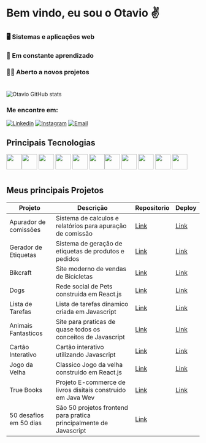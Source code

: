 # Bem vindo, eu sou o Otavio ✌️
### 🖥️ Sistemas e aplicações web
### 📖 Em constante aprendizado 
### 👨‍💻 Aberto a novos projetos
#

![Otavio GitHub stats](https://github-readme-stats.vercel.app/api?username=otaviosouza21&show_icons=true&theme=dark)
### Me encontre em:

[![Linkedin](https://img.shields.io/badge/LinkedIn-0077B5?style=for-the-badge&logo=linkedin&logoColor=white
)](https://www.linkedin.com/in/otavio-souza-6a7868169/)
[![Instagram](https://img.shields.io/badge/Instagram-E4405F?style=for-the-badge&logo=instagram&logoColor=white
)](https://www.instagram.com/otavioits/)
[![Email](https://img.shields.io/badge/Gmail-D14836?style=for-the-badge&logo=gmail&logoColor=white
)](otaviosouzalu@gmail.com)


  ## Principais Tecnologias ##
  
   <img src="https://cdn.jsdelivr.net/gh/devicons/devicon/icons/typescript/typescript-original.svg" width="40" height="40" /><img src="https://cdn.jsdelivr.net/gh/devicons/devicon/icons/react/react-original.svg" width="40" height="40" />
    <img src="https://cdn.jsdelivr.net/gh/devicons/devicon/icons/postgresql/postgresql-plain.svg" width="40" height="40" />
   <img src="https://cdn.jsdelivr.net/gh/devicons/devicon/icons/javascript/javascript-original.svg" width="40" height="40" />
   <img src="https://cdn.jsdelivr.net/gh/devicons/devicon/icons/cplusplus/cplusplus-plain.svg" width="40" height="40" />
  <img src="https://cdn.jsdelivr.net/gh/devicons/devicon/icons/css3/css3-original.svg" width="40" height="40" /><img src="https://cdn.jsdelivr.net/gh/devicons/devicon/icons/html5/html5-plain.svg" width="40" height="40" />
   <img src="https://cdn.jsdelivr.net/gh/devicons/devicon/icons/java/java-original.svg" width="40" height="40" />
  <img src="https://cdn.jsdelivr.net/gh/devicons/devicon/icons/mongodb/mongodb-original.svg" width="40" height="40" />
  <img src="https://cdn.jsdelivr.net/gh/devicons/devicon/icons/mysql/mysql-original.svg" width="40" height="40" />
  <img src="https://cdn.jsdelivr.net/gh/devicons/devicon/icons/php/php-plain.svg" width="40" height="40" />

#
## Meus principais Projetos

| Projeto | Descrição | Repositorio | Deploy |
|----------|----------|----------|----------|
| Apurador de comissões | Sistema de calculos e relatórios para apuração de comissão | [Link](https://github.com/otaviosouza21/apurar_comissao)| [Link](https://otaviosouza21.github.io/apurar_comissao/) |
| Gerador de Etiquetas | Sistema de geração de etiquetas de produtos e pedidos | [Link](https://github.com/otaviosouza21/Gerador-de-Etiquetas)| [Link](https://otaviosouza21.github.io/Gerador-de-Etiquetas/) |
| Bikcraft | Site moderno de vendas de Bicicletas | [Link](https://github.com/otaviosouza21/bikcraft)| [Link](https://otaviosouza21.github.io/bikcraft/) |
| Dogs | Rede social de Pets construida em React.js | [Link](https://github.com/otaviosouza21/app-dogs)| [Link](https://otaviosouza21.github.io/app-dogs/) |
| Lista de Tarefas | Lista de tarefas dinamico criada em Javascript | [Link](https://github.com/otaviosouza21/lista-de-Tarefas)| [Link](https://otaviosouza21.github.io/lista-de-Tarefas/) |
| Animais Fantasticos | Site para praticas de quase todos os conceitos de Javascript | [Link](https://github.com/otaviosouza21/Animais-Fantasticos)| [Link](https://otaviosouza21.github.io/Animais-Fantasticos/) |
| Cartão Interativo | Cartão interativo utilizando Javascript | [Link](https://github.com/otaviosouza21/cartao-de-credito-interativo)| [Link](https://otaviosouza21.github.io/cartao-de-credito-interativo/) |
| Jogo da Velha | Classico Jogo da velha construido em React.js | [Link](https://github.com/otaviosouza21/JogoDaVelha)| [Link](https://otaviosouza21.github.io/JogoDaVelha/) |
| True Books | Projeto E-commerce de livros disitais construido em Java Wev | [Link](https://github.com/otaviosouza21/appTrueBooks)| [Link](https://otaviosouza21.github.io/appTrueBooks/) |
| 50 desafios em 50 dias | São 50 projetos frontend para pratica principalmente de Javascript| [Link](https://github.com/otaviosouza21/50-desafios-50-dias)| 
